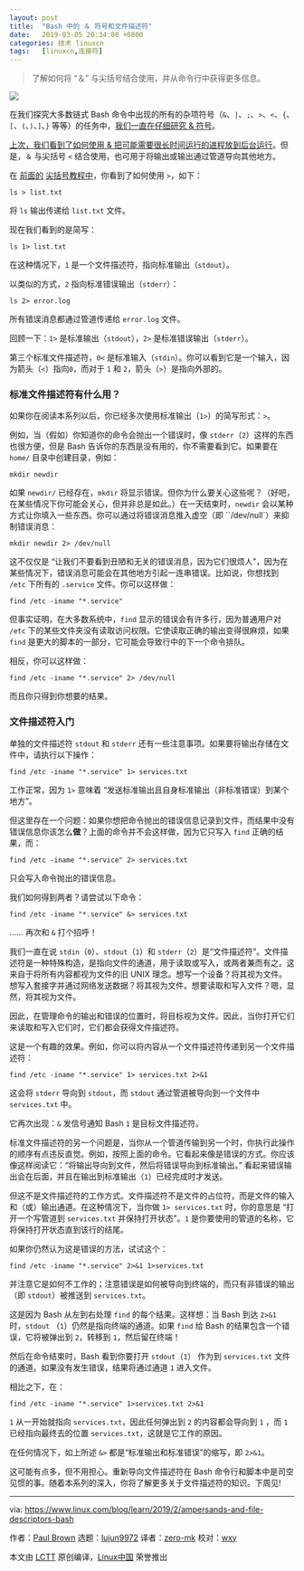 ```yaml
---
layout: post
title:	"Bash 中的 ＆ 符号和文件描述符"
date:	2019-03-05 20:34:00 +0800 
categories:	技术 linuxcn 
tags:	[linuxcn,连接符]
---
```




> 
> 了解如何将 “＆” 与尖括号结合使用，并从命令行中获得更多信息。
> 
> 
> 


![](/Asserts/Images//attachment/album/201903/05/203411z02qdm2s2qn0k2z2.png)


在我们探究大多数链式 Bash 命令中出现的所有的杂项符号（`&`、`|`、`;`、`>`、`<`、`{`、`[`、`(`、`)`、`]`、`}` 等等）的任务中，[我们一直在仔细研究 & 符号](/article-10587-1.html)。


[上次，我们看到了如何使用 & 把可能需要很长时间运行的进程放到后台运行](/article-10587-1.html)。但是，`＆` 与尖括号 `<` 结合使用，也可用于将输出或输出通过管道导向其他地方。


在 [前面的](/article-10502-1.html) [尖括号教程中](/article-10529-1.html)，你看到了如何使用 `>`，如下：



```
ls > list.txt
```

将 `ls` 输出传递给 `list.txt` 文件。


现在我们看到的是简写：



```
ls 1> list.txt
```

在这种情况下，`1` 是一个文件描述符，指向标准输出（`stdout`）。


以类似的方式，`2` 指向标准错误输出（`stderr`）：



```
ls 2> error.log
```

所有错误消息都通过管道传递给 `error.log` 文件。


回顾一下：`1>` 是标准输出（`stdout`），`2>` 是标准错误输出（`stderr`）。


第三个标准文件描述符，`0<` 是标准输入（`stdin`）。你可以看到它是一个输入，因为箭头（`<`）指向`0`，而对于 `1` 和 `2`，箭头（`>`）是指向外部的。


### 标准文件描述符有什么用？


如果你在阅读本系列以后，你已经多次使用标准输出（`1>`）的简写形式：`>`。


例如，当（假如）你知道你的命令会抛出一个错误时，像 `stderr`（`2`）这样的东西也很方便，但是 Bash 告诉你的东西是没有用的，你不需要看到它。如果要在 `home/` 目录中创建目录，例如：



```
mkdir newdir
```

如果 `newdir/` 已经存在，`mkdir` 将显示错误。但你为什么要关心这些呢？（好吧，在某些情况下你可能会关心，但并非总是如此。）在一天结束时，`newdir` 会以某种方式让你填入一些东西。你可以通过将错误消息推入虚空（即 ``/dev/null`）来抑制错误消息：



```
mkdir newdir 2> /dev/null
```

这不仅仅是 “让我们不要看到丑陋和无关的错误消息，因为它们很烦人”，因为在某些情况下，错误消息可能会在其他地方引起一连串错误。比如说，你想找到 `/etc` 下所有的 `.service` 文件。你可以这样做：



```
find /etc -iname "*.service"
```

但事实证明，在大多数系统中，`find` 显示的错误会有许多行，因为普通用户对 `/etc` 下的某些文件夹没有读取访问权限。它使读取正确的输出变得很麻烦，如果 `find` 是更大的脚本的一部分，它可能会导致行中的下一个命令排队。


相反，你可以这样做：



```
find /etc -iname "*.service" 2> /dev/null
```

而且你只得到你想要的结果。


### 文件描述符入门


单独的文件描述符 `stdout` 和 `stderr` 还有一些注意事项。如果要将输出存储在文件中，请执行以下操作：



```
find /etc -iname "*.service" 1> services.txt
```

工作正常，因为 `1>` 意味着 “发送标准输出且自身标准输出（非标准错误）到某个地方”。


但这里存在一个问题：如果你想把命令抛出的错误信息记录到文件，而结果中没有错误信息你该怎么**做**？上面的命令并不会这样做，因为它只写入 `find` 正确的结果，而：



```
find /etc -iname "*.service" 2> services.txt
```

只会写入命令抛出的错误信息。


我们如何得到两者？请尝试以下命令：



```
find /etc -iname "*.service" &> services.txt
```

…… 再次和 `&` 打个招呼！


我们一直在说 `stdin`（`0`）、`stdout`（`1`）和 `stderr`（`2`）是“文件描述符”。文件描述符是一种特殊构造，是指向文件的通道，用于读取或写入，或两者兼而有之。这来自于将所有内容都视为文件的旧 UNIX 理念。想写一个设备？将其视为文件。想写入套接字并通过网络发送数据？将其视为文件。想要读取和写入文件？嗯，显然，将其视为文件。


因此，在管理命令的输出和错误的位置时，将目标视为文件。因此，当你打开它们来读取和写入它们时，它们都会获得文件描述符。


这是一个有趣的效果。例如，你可以将内容从一个文件描述符传递到另一个文件描述符：



```
find /etc -iname "*.service" 1> services.txt 2>&1
```

这会将 `stderr` 导向到 `stdout`，而 `stdout` 通过管道被导向到一个文件中 `services.txt` 中。


它再次出现：`&` 发信号通知 Bash `1` 是目标文件描述符。


标准文件描述符的另一个问题是，当你从一个管道传输到另一个时，你执行此操作的顺序有点违反直觉。例如，按照上面的命令。它看起来像是错误的方式。你应该像这样阅读它：“将输出导向到文件，然后将错误导向到标准输出。” 看起来错误输出会在后面，并且在输出到标准输出（`1`）已经完成时才发送。


但这不是文件描述符的工作方式。文件描述符不是文件的占位符，而是文件的输入和（或）输出通道。在这种情况下，当你做 `1> services.txt` 时，你的意思是 “打开一个写管道到 `services.txt` 并保持打开状态”。`1` 是你要使用的管道的名称，它将保持打开状态直到该行的结尾。


如果你仍然认为这是错误的方法，试试这个：



```
find /etc -iname "*.service" 2>&1 1>services.txt
```

并注意它是如何不工作的；注意错误是如何被导向到终端的，而只有非错误的输出（即 `stdout`）被推送到 `services.txt`。


这是因为 Bash 从左到右处理 `find` 的每个结果。这样想：当 Bash 到达 `2>&1` 时，`stdout` （`1`）仍然是指向终端的通道。如果 `find` 给 Bash 的结果包含一个错误，它将被弹出到 `2`，转移到 `1`，然后留在终端！


然后在命令结束时，Bash 看到你要打开 `stdout`（`1`） 作为到 `services.txt` 文件的通道。如果没有发生错误，结果将通过通道 `1` 进入文件。


相比之下，在：



```
find /etc -iname "*.service" 1>services.txt 2>&1
```

`1` 从一开始就指向 `services.txt`，因此任何弹出到 `2` 的内容都会导向到 `1` ，而 `1` 已经指向最终去的位置 `services.txt`，这就是它工作的原因。


在任何情况下，如上所述 `&>` 都是“标准输出和标准错误”的缩写，即 `2>&1`。


这可能有点多，但不用担心。重新导向文件描述符在 Bash 命令行和脚本中是司空见惯的事。随着本系列的深入，你将了解更多关于文件描述符的知识。下周见!




---


via: <https://www.linux.com/blog/learn/2019/2/ampersands-and-file-descriptors-bash>


作者：[Paul Brown](https://www.linux.com/users/bro66) 选题：[lujun9972](https://github.com/lujun9972) 译者：[zero-mk](https://github.com/zero-mk) 校对：[wxy](https://github.com/wxy)


本文由 [LCTT](https://github.com/LCTT/TranslateProject) 原创编译，[Linux中国](https://linux.cn/) 荣誉推出
